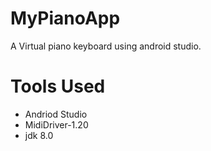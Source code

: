 # MyPianoApp
A Virtual piano keyboard  using android studio.

# Tools Used
- Andriod Studio
- MidiDriver-1.20
- jdk 8.0

